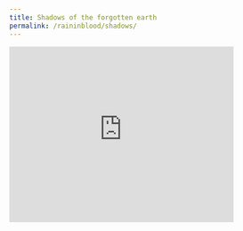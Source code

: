 ```yaml
---
title: Shadows of the forgotten earth
permalink: /raininblood/shadows/
---
```


<iframe width="80%" height="315" src="https://www.youtube.com/embed/uxTRbvC_Gao" title="YouTube video player" frameborder="0" allow="accelerometer; autoplay; clipboard-write; encrypted-media; gyroscope; picture-in-picture" allowfullscreen></iframe>